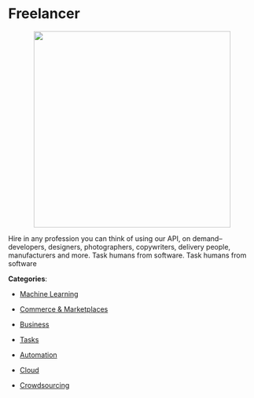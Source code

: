 # Freelancer
<p align="center">
    <img width="400" src="https://raw.githubusercontent.com/apis-list/apis-list/apis/freelancer/logo_256x256.png" />
</p>

Hire in any profession you can think of using our API, on demand–developers, designers, photographers, copywriters, delivery people, manufacturers and more.  Task humans from software. Task humans from software



**Categories**:

- [Machine Learning](https://github.com/apis-list/apis-list#machine-learning)

- [Commerce & Marketplaces](https://github.com/apis-list/apis-list#commerce-and-marketplaces)

- [Business](https://github.com/apis-list/apis-list#business)

- [Tasks](https://github.com/apis-list/apis-list#tasks)

- [Automation](https://github.com/apis-list/apis-list#automation)

- [Cloud](https://github.com/apis-list/apis-list#cloud)

- [Crowdsourcing](https://github.com/apis-list/apis-list#crowdsourcing)



